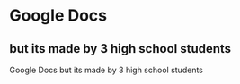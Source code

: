 # Google Docs 
## but its made by 3 high school students
Google Docs but its made by 3 high school students
